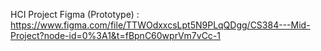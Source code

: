 HCI Project 
Figma (Prototype) :
https://www.figma.com/file/TTWOdxxcsLpt5N9PLqQDgg/CS384---Mid-Project?node-id=0%3A1&t=fBpnC60wprVm7vCc-1
